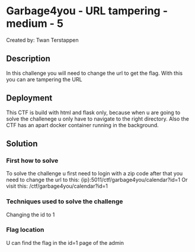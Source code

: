 # Garbage4you - URL tampering - medium - 5
Created by: Twan Terstappen

## Description

In this challenge you will need to change the url to get the flag. With this you can are tampering the URL



## Deployment

This CTF is build with html and flask only, because when u are going to solve the challenege u only have to navigate to the right directory. Also the CTF has an apart docker container running in the background.




## Solution


### First how to solve
To solve the challenge u first need to login with a zip code
after that you need to change the url to this: {ip}:5011/ctf/garbage4you/calendar?id=1
Or
visit this: /ctf/garbage4you/calendar?id=1
### Techniques used to solve the challenge
Changing the id to 1
### Flag location
U can find the flag in the id=1 page of the admin